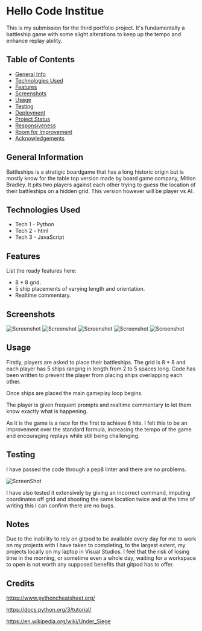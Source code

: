 # Hello Code Institue

This is my submission for the third portfolio project. It's fundamentally a battleship game with some slight alterations to keep up the tempo and enhance replay ability.

## Table of Contents
- [General Info](#general-information)
- [Technologies Used](#technologies-used)
- [Features](#features)
- [Screenshots](#screenshots)
- [Usage](#usage)
- [Testing](#testing)
- [Deployment](#deployment)
- [Project Status](#project-status)
- [Responsiveness](#project-status)
- [Room for Improvement](#room-for-improvement)
- [Acknowledgements](#acknowledgements)

## General Information
Battleships is a stratigic boardgame that has a long historic origin but is mostly know for the table top version made by board game company, Mitlon Bradley. It pits two players against each other trying to guess the location of their battleships on a hidden grid. This version however will be player vs AI.

## Technologies Used
- Tech 1 - Python
- Tech 2 - html
- Tech 3 - JavaScript

## Features
List the ready features here:
- 8 * 8 grid.
- 5 ship placements of varying length and orientation.
- Realtime commentary.


## Screenshots
![Screenshot](assets/BATTLESHIP-1.png) ![Screenshot](assets/BATTLESHIP-2.png) ![Screenshot](assets/BATTLESHIP-3.png) ![Screenshot](assets/BATTLESHIP-5.png) 
![Screenshot](assets/BATTLESHIP-CODE.png) 

## Usage

Firstly, players are asked to place their battleships. The grid is 8 * 8 and each player has 5 ships ranging in length from 2 to 5 spaces long. Code has been written to prevent the player from placing ships overlapping each other.

Once ships are placed the main gameplay loop begins.

The player is given frequent prompts and realtime commentary to let them know exactly what is happening.

As it is the game is a race for the first to achieve 6 hits. I felt this to be an improvement over the standard formula, increasing the tempo of the game and encouraging replays while still being challenging.

## Testing

I have passed the code through a pep8 linter and there are no problems.

![ScreenShot](assets/PEP8.png)

I have also tested it extensively by giving an incorrect command, imputing coordinates off grid and shooting the same location twice and at the time of writing this I can confirm there are no bugs.

## Notes 
Due to the inability to rely on gitpod to be available every day for me to work on my projects with I have taken to completing, to the largest extent, my projects locally on my laptop in Visual Studios. I feel that the risk of losing time in the morning, or sometime even a whole day, waiting for a workspace to open is not worth any supposed benefits that gitpod has to offer.

## Credits
https://www.pythoncheatsheet.org/

https://docs.python.org/3/tutorial/

https://en.wikipedia.org/wiki/Under_Siege
